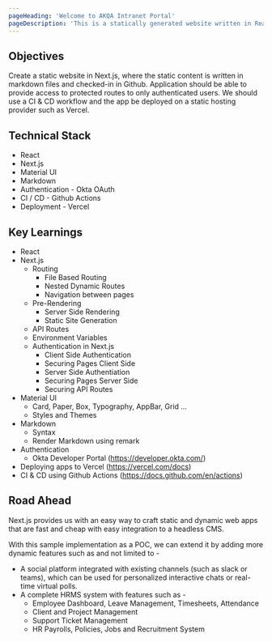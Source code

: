```yaml
---
pageHeading: 'Welcome to AKQA Intranet Portal'
pageDescription: 'This is a statically generated website written in React + Next.js.'
---
```


## Objectives

Create a static website in Next.js, where the static content is written in markdown files and checked-in in Github. 
Application should be able to provide access to protected routes to only authenticated users. 
We should use a CI & CD workflow and the app be deployed on a static hosting provider such as Vercel.

## Technical Stack

- React
- Next.js
- Material UI
- Markdown
- Authentication - Okta OAuth
- CI / CD - Github Actions
- Deployment - Vercel

## Key Learnings

 - React
 - Next.js
	 - Routing
		- File Based Routing
		- Nested Dynamic Routes
		- Navigation between pages
	- Pre-Rendering 
		- Server Side Rendering
		- Static Site Generation
	- API Routes
	- Environment Variables
	- Authentication in Next.js
		- Client Side Authentication
		- Securing Pages Client Side
		- Server Side Authentiation
		- Securing Pages Server Side
		- Securing API Routes
- Material UI
	- Card, Paper, Box, Typography, AppBar, Grid ...
	- Styles and Themes
- Markdown
	- Syntax
	- Render Markdown using remark
- Authentication
	- Okta Developer Portal (https://developer.okta.com/)
- Deploying apps to Vercel (https://vercel.com/docs)
- CI & CD using Github Actions (https://docs.github.com/en/actions)


## Road Ahead

Next.js provides us with an easy way to craft static and dynamic web apps that are fast and cheap with easy integration to a headless CMS.

With this sample implementation as a POC, we can extend it by adding more dynamic features such as and not limited to - 

 - A social platform integrated with existing channels (such as slack or teams), which can be used for personalized interactive chats or real-time virtual polls.
 - A complete HRMS system with features such as  - 
	- Employee Dashboard, Leave Management, Timesheets, Attendance
	- Client and Project Management
	- Support Ticket Management
	- HR Payrolls, Policies, Jobs and Recruitment System